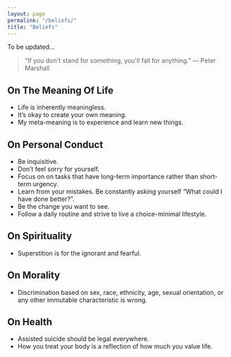 ```yaml
---
layout: page
permalink: "/beliefs/"
title: "Beliefs"
---
```


To be updated...

> “If you don't stand for something, you'll fall for anything.”
— Peter Marshall

## On The Meaning Of Life
- Life is inherently meaningless.
- It’s okay to create your own meaning.
- My meta-meaning is to experience and learn new things.

## On Personal Conduct
- Be inquisitive.
- Don’t feel sorry for yourself.
- Focus on on tasks that have long-term importance rather than short-term urgency.
- Learn from your mistakes. Be constantly asking yourself “What could I have done better?”.
- Be the change you want to see.
- Follow a daily routine and strive to live a choice-minimal lifestyle.

## On Spirituality
- Superstition is for the ignorant and fearful.

## On Morality
- Discrimination based on sex, race, ethnicity, age, sexual orientation, or any other immutable characteristic is wrong.

## On Health
- Assisted suicide should be legal everywhere.
- How you treat your body is a reflection of how much you value life.
